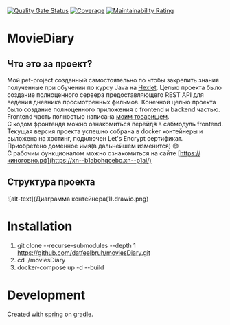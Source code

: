 [![Quality Gate Status](http://localhost:9000/api/project_badges/measure?project=moviesDiary&metric=alert_status&token=sqb_f8d1638b4b44d93ae3dc4512267ca13cf4bd776c)](http://localhost:9000/dashboard?id=moviesDiary)
[![Coverage](http://localhost:9000/api/project_badges/measure?project=moviesDiary&metric=coverage&token=sqb_f8d1638b4b44d93ae3dc4512267ca13cf4bd776c)](http://localhost:9000/dashboard?id=moviesDiary)
[![Maintainability Rating](http://localhost:9000/api/project_badges/measure?project=moviesDiary&metric=sqale_rating&token=sqb_f8d1638b4b44d93ae3dc4512267ca13cf4bd776c)](http://localhost:9000/dashboard?id=moviesDiary)
# MovieDiary
## Что это за проект?
Мой pet-project созданный самостоятельно по чтобы закрепить знания полученные при обучении по курсу Java 
на [Hexlet](https://ru.hexlet.io/).
Целью проекта было создание полноценного сервера предоставляющего REST API для ведения 
дневника просмотренных фильмов. Конечной целью проекта было создание полноценного приложения с frontend и backend 
частью.  
Frontend часть полностью написана [моим товарищем](https://github.com/antarktidi4).  
С кодом фронтенда можно ознакомиться перейдя в сабмодуль frontend. Текущая версия проекта успешно собрана в docker
контейнеры и выложена на хостинг, подключен Let's Encrypt сертификат. Приобретено доменное имя(в дальнейшем изменится) :blush:  
С рабочим функционалом можно ознакомиться на сайте [https://киноговно.рф](https://xn--b1abohqcebc.xn--p1ai/)
## Структура проекта
![alt-text](Диаграмма контейнера(1).drawio.png)

# Installation
1. git clone --recurse-submodules --depth 1 https://github.com/datfeelbruh/moviesDiary.git
2. cd ./moviesDiary
3. docker-compose up -d --build

# Development
Created with [spring](https://spring.io/) on [gradle](https://gradle.org/).
